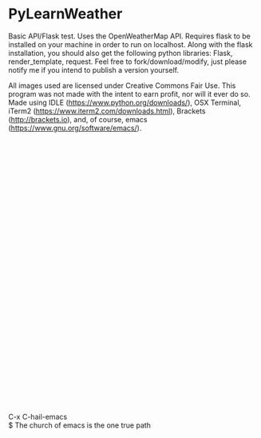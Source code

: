 # PyLearnWeather
Basic API/Flask test. Uses the OpenWeatherMap API. Requires flask to be installed on your machine in order to run on localhost. Along with the flask installation, you should also get the following python libraries: Flask, render_template, request. Feel free to fork/download/modify, just please notify me if you intend to publish a version yourself.

All images used are licensed under Creative Commons Fair Use. This program was not made with the intent to earn profit, nor will it ever do so.
Made using IDLE (https://www.python.org/downloads/), OSX Terminal, iTerm2 (https://www.iterm2.com/downloads.html), Brackets (http://brackets.io), and, of course, emacs (https://www.gnu.org/software/emacs/).
<br><br><br><br><br><br><br><br><br><br><br><br><br><br><br><br><br><br><br><br><br><br><br><br><br><br><br><br><br><br><br><br><br><br>
C-x C-hail-emacs <br>
$ The church of emacs is the one true path
